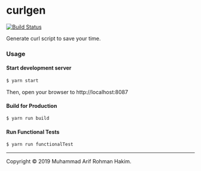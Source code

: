 # curlgen

[![Build Status](https://travis-ci.org/rohmanhakim/curlgen.svg?branch=master)](https://travis-ci.org/rohmanhakim/curlgen)

Generate curl script to save your time.

### Usage

#### Start development server
```sh
$ yarn start
```
Then, open your browser to http://localhost:8087

#### Build for Production

```sh
$ yarn run build
```

#### Run Functional Tests

```sh
$ yarn run functionalTest
```
------------

Copyright © 2019 Muhammad Arif Rohman Hakim.
